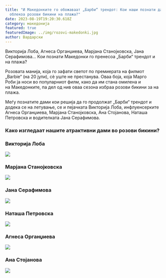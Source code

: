 ```yaml
---
title: "И Македонките го обожаваат „Барби“ трендот: Кои наши познати дами
  облекоа розови бикини на плажа?"
date: 2023-08-19T19:20:30.618Z
category: македонија
featured: true
featuredImage: ../img/rozovi-makedonki.jpg
author: Вардарски
---
```

<!--StartFragment-->

Викторија Лоба, Агнеса Органџиева, Марјана Станојковска, Јана Серафимова... Кои познати Македонки го пренесоа „Барби“ трендот и на плажа?

<!--EndFragment--><!--StartFragment-->

Розовата манија, која го зафати светот по премиерата на филмот „Barbie“ (на 20 јули), сè уште не престанува. Оваа боја, која Марго Роби ја носи во популарниот филм, како да им стана омилена и на Македонките, па дел од нив оваа сезона избраа розови бикини за на плажа.

Меѓу познатите дами кои решија да го продолжат „Барби“ трендот и додека се на летување, се и пејачката Викторија Лоба, инфлуенсерките Агнеса Органџиева, Марјана Станојковска, Ана Стојанова, Наташа Петровска и водителката Јана Серафимова.

### Како изгледаат нашите атрактивни дами во розови бикини?

### Викторија Лоба

<!--EndFragment-->

![](../img/makedonkite-kako-barbi-i-na-plazha-zavodlivi-i-zgodni-vo-rozovi-bikini-04.jpg)

<!--StartFragment-->

### Марјана Станојковска

![](../img/makedonkite-kako-barbi-i-na-plazha-zavodlivi-i-zgodni-vo-rozovi-bikini-03.jpg)

<!--StartFragment-->

### Јана Серафимова

<!--EndFragment-->

![](../img/makedonkite-kako-barbi-i-na-plazha-zavodlivi-i-zgodni-vo-rozovi-bikini-05.jpg)

<!--StartFragment-->

### Наташа Петровска

![](../img/makedonkite-kako-barbi-i-na-plazha-zavodlivi-i-zgodni-vo-rozovi-bikini-06.jpg)

<!--EndFragment--><!--StartFragment-->

### Агнеса Органџиева



<!--EndFragment-->

![](../img/makedonkite-kako-barbi-i-na-plazha-zavodlivi-i-zgodni-vo-rozovi-bikini-02.jpg)

<!--StartFragment-->

### Ана Стојанова



<!--EndFragment-->

![](../img/makedonkite-kako-barbi-i-na-plazha-zavodlivi-i-zgodni-vo-rozovi-bikini-07_copy.jpg)